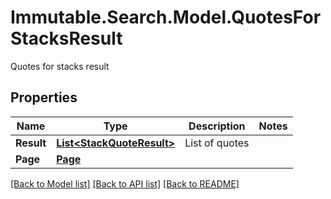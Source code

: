 # Immutable.Search.Model.QuotesForStacksResult
Quotes for stacks result

## Properties

Name | Type | Description | Notes
------------ | ------------- | ------------- | -------------
**Result** | [**List&lt;StackQuoteResult&gt;**](StackQuoteResult.md) | List of quotes | 
**Page** | [**Page**](Page.md) |  | 

[[Back to Model list]](../README.md#documentation-for-models) [[Back to API list]](../README.md#documentation-for-api-endpoints) [[Back to README]](../README.md)

